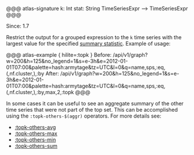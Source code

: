 
@@@ atlas-signature
k: Int
stat: String
TimeSeriesExpr
-->
TimeSeriesExpr
@@@

Since: 1.7

Restrict the output for a grouped expression to the `k` time series with the largest value
for the specified [summary statistic](stat.md). Example of usage:

@@@ atlas-example { hilite=:topk }
Before: /api/v1/graph?w=200&h=125&no_legend=1&s=e-3h&e=2012-01-01T07:00&palette=hash:armytage&tz=UTC&l=0&q=name,sps,:eq,(,nf.cluster,),:by
After: /api/v1/graph?w=200&h=125&no_legend=1&s=e-3h&e=2012-01-01T07:00&palette=hash:armytage&tz=UTC&l=0&q=name,sps,:eq,(,nf.cluster,),:by,max,2,:topk
@@@

In some cases it can be useful to see an aggregate summary of the other time series that were not
part of the top set. This can be accomplished using the `:topk-others-$(aggr)` operators.
For more details see:

- [:topk-others-avg](topk-others-avg.md)
- [:topk-others-max](topk-others-max.md)
- [:topk-others-min](topk-others-min.md)
- [:topk-others-sum](topk-others-sum.md)
